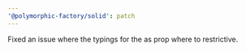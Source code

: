 ```yaml
---
'@polymorphic-factory/solid': patch
---
```


Fixed an issue where the typings for the as prop where to restrictive.
